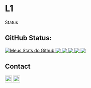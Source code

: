 # L1
Status
## GitHub Status:

<a href="https://github.com/L1Knb">
 <img align="center" src="https://github-readme-stats.vercel.app/api?username=jvwaldrich0&show_icons=true&theme=dark&line_height=27" alt="Meus Stats do Github"/>
</a>

<a href="https://github.com/L1Knb">
  <img align="center" src="https://github-readme-stats.vercel.app/api/top-langs/?username=L1Knb0&theme=dark&hide_langs_below=1" />
</a>

<a href="https://github.com/L1Knb/">
  <img align="center" src="https://github-readme-stats.vercel.app/api/pin/?username=L1Knb&repo=Aulas_Entra21&theme=dark" />
</a>

<a href="https://github.com/Pibaska/">
  <img align="center" src="https://github-readme-stats.vercel.app/api/pin/?username=Pibaska&repo=NBA-Basketball-Prediction&theme=dark" />
</a>

<a href="https://github.com/L1Knb/">
  <img align="center" src="https://github-readme-stats.vercel.app/api/pin/?username=L1Knb&repo=CSV-Creator_API-Basketball&theme=dark" />
</a>

<a href="https://github.com/L1Knb/">
  <img align="center" src="https://github-readme-stats.vercel.app/api/pin/?username=L1Knb&repo=File-Organizer&theme=dark" />
</a>



## Contact

<a href="https://www.linkedin.com/in/eli%C3%BA-kneib-890003170/">
  <img alt="Meu Linkedin" width="22px" src="https://cdn.jsdelivr.net/npm/simple-icons@v3/icons/linkedin.svg" />
</a>
<a href="https://github.com/L1Knb">
  <img alt="Meu Github (uau, um link recursivo!)" width="22px" src="https://cdn.jsdelivr.net/npm/simple-icons@v3/icons/github.svg" />
</a>
